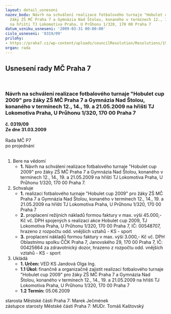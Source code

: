 ```yaml
---
layout: detail_usneseni
nazev_bodu: Návrh na schválení realizace fotbalového turnaje "Hobulet cup 2009" pro
  žáky ZŠ MČ Praha 7 a Gymnázia Nad Štolou, konaného v termínech 12., 14., 19. a 21.05.2009
  na hřišti TJ Lokomotiva Praha, U Průhonu 1/320, 170 00 Praha 7
datum_vzniku_usneseni: '2009-03-31 00:00:00'
cislo_usneseni: '0319/09'
prilohy:
- https://praha7.cz/wp-content/uploads/councilResolution/Resolutions/19096/17-z%c3%a1pis_ze_3._jedn%c3%a1n%c3%ad_sk_04.03.2009.doc
organ: rada
---
```

<div id="ucUsn_pList" class="usn">
	<span><h2>Usnesení rady MČ Praha 7 </h2>
<br></span><div class="standBody">
<span><h3>Návrh na schválení realizace fotbalového turnaje "Hobulet cup 2009" pro žáky ZŠ MČ Praha 7 a Gymnázia Nad Štolou, konaného v termínech 12., 14., 19. a 21.05.2009 na hřišti TJ Lokomotiva Praha, U Průhonu 1/320, 170 00 Praha 7</h3></span><div class="center">
		<strong>č. 0319/09</strong><br>
	</div>
<div class="center">
		<strong>Ze dne 31.03.2009</strong><br><br>
	</div>Rada MČ P7<br> po projednání<br><br><ol>
<li>Bere na vědomí<ul><li>
<strong>1.</strong> Návrh na schválení realizace fotbalového turnaje "Hobulet cup 2009" pro žáky ZŠ MČ Praha 7 a Gymnázia Nad Štolou, konaného v termínech 12., 14., 19. a 21.05.2009 na hřišti TJ Lokomotiva Praha, U Průhonu 1/320, 170 00 Praha 7.</li></ul>
</li>
<li>Schvaluje<ul>
<li>
<strong>1.</strong> realizaci fotbalového turnaje "Hobulet cup 2009" pro žáky ZŠ MČ Praha 7 a Gymnázia Nad Štolou, konaného v termínech 12., 14., 19. a 21.05.2009 na hřišti TJ Lokomotiva Praha, U Průhonu 1/320, 170 00 Praha 7</li>
<li>
<strong>2.</strong> proplacení režijních nákladů formou faktury v max. výši 45.000,- Kč vč. DPH spojených s realizací akce Hobulet cup 2009, TJ Lokomotiva Praha, U Průhonu 1/320, 170 00 Praha 7, IČ: 00548707, hrazeno z rozpočtu odd. vnějších vztahů - KS - sport</li>
<li>
<strong>3.</strong> proplacení nákladů formou faktury v max. výši 3.000,- Kč vč. DPH Oblastnímu spolku ČČK  Praha 7, Janovského 29, 170 00 Praha 7, IČ: 00425664 za zdravotnický dozor, hrazeno z rozpočtu odd. vnějších vztahů - KS - sport         </li>
</ul>
</li>
<li>Ukládá<ul>
<li>
<strong>1. Určen: </strong>VED KS Jandová Olga Ing.</li>
<li>
<strong>1.1 Úkol: </strong>finančně a organizačně zajistit realizaci fotbalového turnaje "Hobulet cup 2009" pro žáky ZŠ MČ Praha 7 a Gymnázia Nad Štolou, konaného v termínech 12., 14., 19. a 21.05.2009 na hřišti TJ Lokomotiva Praha,             U Průhonu 1/320, 170 00 Praha 7</li>
<li>
<strong>1.2 Termín: </strong>05.06.2009</li>
</ul>
</li>
</ol>starosta Městské části Praha 7: Marek Ječmének<br>zástupce starosty Městské části Praha 7: MUDr. Tomáš Kaštovský 
</div>
</div>